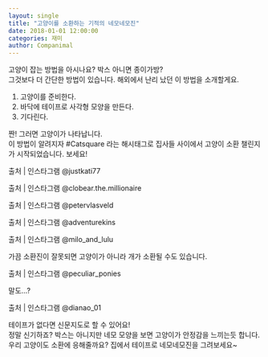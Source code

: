 ```yaml
---
layout: single
title: "고양이를 소환하는 기적의 네모네모진"
date: 2018-01-01 12:00:00
categories: 재미
author: Companimal
---
```


고양이 잡는 방법을 아시나요? 박스 아니면 종이가방?  
 그것보다 더 간단한 방법이 있습니다. 해외에서 난리 났던 이 방법을 소개할게요.

1. 고양이를 준비한다.
2. 바닥에 테이프로 사각형 모양을 만든다.
3. 기다린다.

[](https://www.instagram.com/p/BS2v032BxPD/?utm_source=ig_embed&utm_medium=loading)

짠! 그러면 고양이가 나타납니다.  
 이 방법이 알려지자 #Catsquare 라는 해시태그로 집사들 사이에서 고양이 소환 챌린지가 시작되었습니다. 보세요!

출처 | 인스타그램 @justkati77

출처 | 인스타그램 @clobear.the.millionaire

출처 | 인스타그램 @petervlasveld

출처 | 인스타그램 @adventurekins

출처 | 인스타그램 @milo_and_lulu

가끔 소환진이 잘못되면 고양이가 아니라 개가 소환될 수도 있습니다.

출처 | 인스타그램 @peculiar_ponies

말도...?

출처 | 인스타그램 @dianao_01

테이프가 없다면 신문지도로 할 수 있어요!  
 정말 신기하죠? 박스는 아니지만 네모 모양을 보면 고양이가 안정감을 느끼는듯 합니다. 우리 고양이도 소환에 응해줄까요? 집에서 테이프로 네모네모진을 그려보세요~
